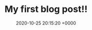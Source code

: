 ---
layout: post
title:  "My first blog post!!"
date:   2020-10-25 20:15:20 +0000
categories: term 1
---